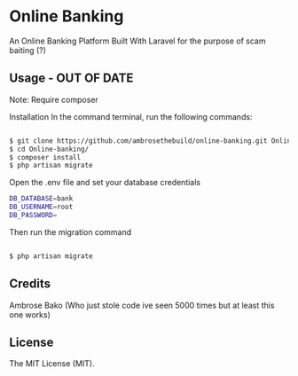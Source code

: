 # Online Banking

An Online Banking Platform Built With Laravel for the purpose of scam baiting (?)

## Usage - OUT OF DATE

Note: Require composer

Installation
In the command terminal, run the following commands:

``` bash

$ git clone https://github.com/ambrosethebuild/online-banking.git Online-banking
$ cd Online-banking/
$ composer install
$ php artisan migrate

```

Open the .env file and set your database credentials

``` bash
DB_DATABASE=bank
DB_USERNAME=root
DB_PASSWORD=

```
Then run the migration command

``` bash

$ php artisan migrate

```


## Credits

Ambrose Bako (Who just stole code ive seen 5000 times but at least this one works)
## License
The MIT License (MIT).

